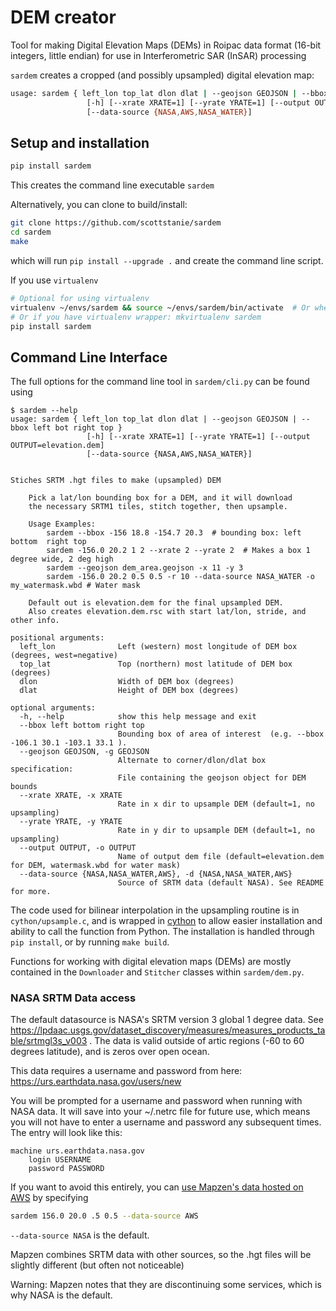 
# DEM creator

Tool for making Digital Elevation Maps (DEMs) in Roipac data format (16-bit integers, little endian) for use in Interferometric SAR (InSAR) processing

`sardem` creates a cropped (and possibly upsampled) digital elevation map:

```bash
usage: sardem { left_lon top_lat dlon dlat | --geojson GEOJSON | --bbox left bot right top }
                 [-h] [--xrate XRATE=1] [--yrate YRATE=1] [--output OUTPUT=elevation.dem]
                 [--data-source {NASA,AWS,NASA_WATER}]
```

## Setup and installation

```bash
pip install sardem
```
This creates the command line executable `sardem`

Alternatively, you can clone to build/install:

```bash
git clone https://github.com/scottstanie/sardem
cd sardem
make
```
which will run `pip install --upgrade .` and create the command line script.


If you use `virtualenv`
```bash
# Optional for using virtualenv
virtualenv ~/envs/sardem && source ~/envs/sardem/bin/activate  # Or wherever you store your virtual envs
# Or if you have virtualenv wrapper: mkvirtualenv sardem
pip install sardem
```


## Command Line Interface

The full options for the command line tool in `sardem/cli.py` can be found using

```
$ sardem --help
usage: sardem { left_lon top_lat dlon dlat | --geojson GEOJSON | --bbox left bot right top }
                 [-h] [--xrate XRATE=1] [--yrate YRATE=1] [--output OUTPUT=elevation.dem]
                 [--data-source {NASA,AWS,NASA_WATER}]


Stiches SRTM .hgt files to make (upsampled) DEM

    Pick a lat/lon bounding box for a DEM, and it will download
    the necessary SRTM1 tiles, stitch together, then upsample.

    Usage Examples:
        sardem --bbox -156 18.8 -154.7 20.3  # bounding box: left  bottom  right top
        sardem -156.0 20.2 1 2 --xrate 2 --yrate 2  # Makes a box 1 degree wide, 2 deg high
        sardem --geojson dem_area.geojson -x 11 -y 3
        sardem -156.0 20.2 0.5 0.5 -r 10 --data-source NASA_WATER -o my_watermask.wbd # Water mask

    Default out is elevation.dem for the final upsampled DEM.
    Also creates elevation.dem.rsc with start lat/lon, stride, and other info.

positional arguments:
  left_lon              Left (western) most longitude of DEM box (degrees, west=negative)
  top_lat               Top (northern) most latitude of DEM box (degrees)
  dlon                  Width of DEM box (degrees)
  dlat                  Height of DEM box (degrees)

optional arguments:
  -h, --help            show this help message and exit
  --bbox left bottom right top
                        Bounding box of area of interest  (e.g. --bbox -106.1 30.1 -103.1 33.1 ).
  --geojson GEOJSON, -g GEOJSON
                        Alternate to corner/dlon/dlat box specification:
                        File containing the geojson object for DEM bounds
  --xrate XRATE, -x XRATE
                        Rate in x dir to upsample DEM (default=1, no upsampling)
  --yrate YRATE, -y YRATE
                        Rate in y dir to upsample DEM (default=1, no upsampling)
  --output OUTPUT, -o OUTPUT
                        Name of output dem file (default=elevation.dem for DEM, watermask.wbd for water mask)
  --data-source {NASA,NASA_WATER,AWS}, -d {NASA,NASA_WATER,AWS}
                        Source of SRTM data (default NASA). See README for more.

```

The code used for bilinear interpolation in the upsampling routine is in `cython/upsample.c`, and is wrapped in [cython](http://docs.cython.org/en/latest/) to allow easier installation and ability to call the function from Python.
The installation is handled through `pip install`, or by running `make build`.

Functions for working with digital elevation maps (DEMs) are mostly contained in the `Downloader` and `Stitcher` classes within `sardem/dem.py`.


### NASA SRTM Data access

The default datasource is NASA's SRTM version 3 global 1 degree data.
See https://lpdaac.usgs.gov/dataset_discovery/measures/measures_products_table/srtmgl3s_v003 .
The data is valid outside of artic regions (-60 to 60 degrees latitude), and is zeros over open ocean.

This data requires a username and password from here:
https://urs.earthdata.nasa.gov/users/new

You will be prompted for a username and password when running with NASA data.
It will save into your ~/.netrc file for future use, which means you will not have to enter a username and password any subsequent times.
The entry will look like this:

```
machine urs.earthdata.nasa.gov
    login USERNAME
    password PASSWORD
```

If you want to avoid this entirely, you can [use Mapzen's data hosted on AWS](https://registry.opendata.aws/terrain-tiles/) by specifying
```bash
sardem 156.0 20.0 .5 0.5 --data-source AWS
```

`--data-source NASA` is the default.

Mapzen combines SRTM data with other sources, so the .hgt files will be slightly different (but often not noticeable)

Warning: Mapzen notes that they are discontinuing some services, which is why NASA is the default.
